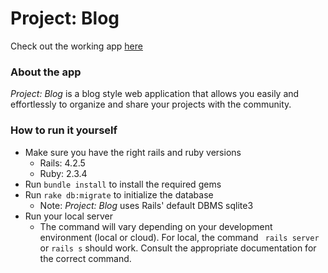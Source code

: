 # Project: Blog

Check out the working app [here](http://ryan-stamp-project-blog.herokuapp.com/)

### About the app

_Project: Blog_ is a blog style web application that allows you easily and effortlessly to organize and share your projects with the community.

### How to run it yourself

- Make sure you have the right rails and ruby versions
  - Rails: 4.2.5
  - Ruby: 2.3.4
- Run `bundle install` to install the required gems
- Run `rake db:migrate` to initialize the database
  - Note: _Project: Blog_ uses Rails' default DBMS sqlite3
- Run your local server
  - The command will vary depending on your development environment (local or cloud). For local, the command ` rails server` or `rails s` should work. Consult the appropriate documentation for the correct command.
